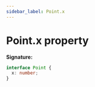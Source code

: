 ```yaml
---
sidebar_label: Point.x
---
```


# Point.x property

**Signature:**

```typescript
interface Point {
  x: number;
}
```
